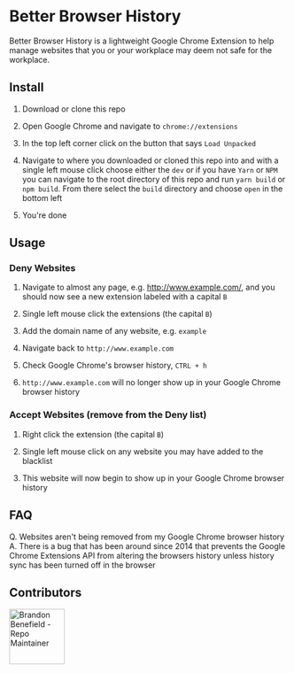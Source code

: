# Better Browser History
Better Browser History is a lightweight Google Chrome Extension to help manage websites that you or your workplace may deem not safe for the workplace.

## Install
1. Download or clone this repo

2. Open Google Chrome and navigate to `chrome://extensions`

3. In the top left corner click on the button that says `Load Unpacked`

4. Navigate to where you downloaded or cloned this repo into and with a single left mouse click choose either the `dev` or if you have `Yarn` or `NPM` you can navigate to the root directory of this repo and run `yarn build` or `npm build`. From there select the `build` directory and choose `open` in the bottom left

5. You're done

## Usage
### Deny Websites
1. Navigate to almost any page, e.g. http://www.example.com/, and you should now see a new extension labeled with a capital `B`

2. Single left mouse click the extensions (the capital `B`)

3. Add the domain name of any website, e.g. `example`

4. Navigate back to `http://www.example.com`

5. Check Google Chrome's browser history, `CTRL + h`

6. `http://www.example.com` will no longer show up in your Google Chrome browser history

### Accept Websites (remove from the Deny list)
1. Right click the extension (the capital `B`)

2. Single left mouse click on any website you may have added to the blacklist

3. This website will now begin to show up in your Google Chrome browser history

## FAQ
Q. Websites aren't being removed from my Google Chrome browser history  
A. There is a bug that has been around since 2014 that prevents the Google Chrome Extensions API from altering the browsers history unless history sync has been turned off in the browser

## Contributors
<img alt="Brandon Benefield - Repo Maintainer" src="https://avatars0.githubusercontent.com/u/29239201?v=4" width="100">
